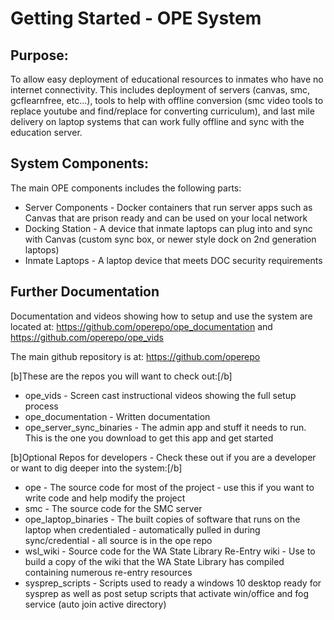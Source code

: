 
# Getting Started - OPE System

## Purpose:
To allow easy deployment of educational resources to inmates who have no internet connectivity. This includes deployment of servers (canvas, smc, gcflearnfree, etc...), tools to help with offline conversion (smc video tools to replace youtube and find/replace for converting curriculum), and last mile delivery on laptop systems that can work fully offline and sync with the education server.

## System Components:
The main OPE components includes the following parts:
- Server Components - Docker containers that run server apps such as Canvas that are prison ready and can be used on your local network
- Docking Station - A device that inmate laptops can plug into and sync with Canvas (custom sync box, or newer style dock on 2nd generation laptops)
- Inmate Laptops - A laptop device that meets DOC security requirements

## Further Documentation
Documentation and videos showing how to setup and use the system are located at:
https://github.com/operepo/ope_documentation
and
https://github.com/operepo/ope_vids

The main github repository is at:
https://github.com/operepo

[b]These are the repos you will want to check out:[/b]
- ope_vids - Screen cast instructional videos showing the full setup process
- ope_documentation - Written documentation
- ope_server_sync_binaries - The admin app and stuff it needs to run. This is the one you download to get this app and get started

[b]Optional Repos for developers - Check these out if you are a developer or want to dig deeper into the system:[/b]
- ope - The source code for most of the project - use this if you want to write code and help modify the project
- smc - The source code for the SMC server
- ope_laptop_binaries - The built copies of software that runs on the laptop when credentialed - automatically pulled in during sync/credential - all source is in the ope repo
- wsl_wiki - Source code for the WA State Library Re-Entry wiki - Use to build a copy of the wiki that the WA State Library has compiled containing numerous re-entry resources
- sysprep_scripts - Scripts used to ready a windows 10 desktop ready for sysprep as well as post setup scripts that activate win/office and fog service (auto join active directory)

